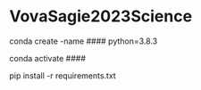 # VovaSagie2023Science

conda create -name #### python=3.8.3

conda activate ####

pip install -r requirements.txt
